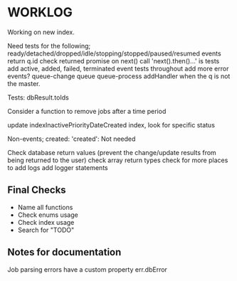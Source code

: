 # WORKLOG

Working on new index.

Need tests for the following;
ready/detached/dropped/idle/stopping/stopped/paused/resumed events return q.id
check returned promise on next() call 'next().then()...'
is tests
add active, added, failed, terminated event tests throughout
add more error events?
queue-change
queue
queue-process addHandler when the q is not the master.

Tests: dbResult.toIds

Consider a function to remove jobs after a time period

update indexInactivePriorityDateCreated index, look for specific status

Non-events;
created: 'created': Not needed



Check database return values (prevent the change/update results from being returned to the user)
check array return types
check for more places to add logs
add logger statements

## Final Checks

-   Name all functions
-   Check enums usage
-   Check index usage
-   Search for "TODO"

## Notes for documentation
Job parsing errors have a custom property err.dbError
